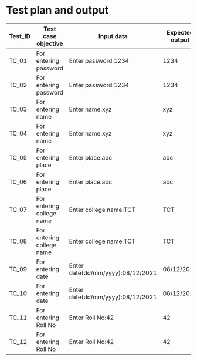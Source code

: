 # Test plan and output

|Test_ID|Test case objective|Input data|Expected output|Actual output|Status|
|-------|-------------------|----------|---------------|-------------|------|
|TC_01|For entering password|Enter password:1234|1234|1234|PASS|
|TC_02|For entering password|Enter password:1234|1234|-|FAIL|
|TC_03|For entering name|Enter name:xyz|xyz|xyz|PASS|
|TC_04|For entering name|Enter name:xyz|xyz|-|FAIL|
|TC_05|For entering place|Enter place:abc|abc|abc|PASS|
|TC_06|For entering place|Enter place:abc|abc|-|FAIL|
|TC_07|For entering college name|Enter college name:TCT|TCT|TCT|PASS|
|TC_08|For entering college name|Enter college name:TCT|TCT|-|FAIL|
|TC_09|For entering date|Enter date(dd/mm/yyyy):08/12/2021|08/12/2021|08/12/2021|PASS|
|TC_10|For entering date|Enter date(dd/mm/yyyy):08/12/2021|08/12/2021|-|FAIL|
|TC_11|For entering Roll No|Enter Roll No:42|42|42|PASS|
|TC_12|For entering Roll No|Enter Roll No:42|42|-|FAIL|